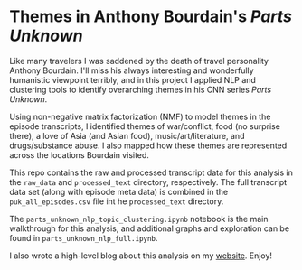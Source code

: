 # Themes in Anthony Bourdain's *Parts Unknown*

Like many travelers I was saddened by the death of travel personality Anthony Bourdain. I'll miss his always interesting and wonderfully humanistic viewpoint terribly, and in this project I applied NLP and clustering tools to identify overarching themes in his CNN series *Parts Unknown*. 

Using non-negative matrix factorization (NMF) to model themes in the episode transcripts, I identified themes of war/conflict, food (no surprise there), a love of Asia (and Asian food), music/art/literature, and drugs/substance abuse. I also mapped how these themes are represented across the locations Bourdain visited.

This repo contains the raw and processed transcript data for this analysis in the `raw_data` and `processed_text` directory, respectively. The full transcript data set (along with episode meta data) is combined in the `puk_all_episodes.csv` file int he `processed_text` directory.

The `parts_unknown_nlp_topic_clustering.ipynb` notebook is the main walkthrough for this analysis, and additional graphs and exploration can be found in `parts_unknown_nlp_full.ipynb`. 

I also wrote a high-level blog about this analysis on my [website](https://katherinechandler.io/post/bourdain_nlp_clustering/). Enjoy!
